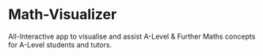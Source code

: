 # Math-Visualizer
All-Interactive app to visualise and assist A-Level &amp; Further Maths concepts for A-Level students and tutors.
